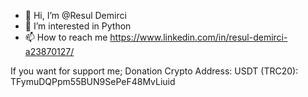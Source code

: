 - 👋 Hi, I’m @Resul Demirci
- 👀 I’m interested in Python
- 📫 How to reach me https://www.linkedin.com/in/resul-demirci-a23870127/

If you want for support me;
Donation Crypto Address:
USDT (TRC20):
TFymuDQPpm55BUN9SePeF48MvLiuid
<!---
Resul-Tech/Resul-Tech is a ✨ special ✨ repository because its `README.md` (this file) appears on your GitHub profile.
You can click the Preview link to take a look at your changes.
--->
